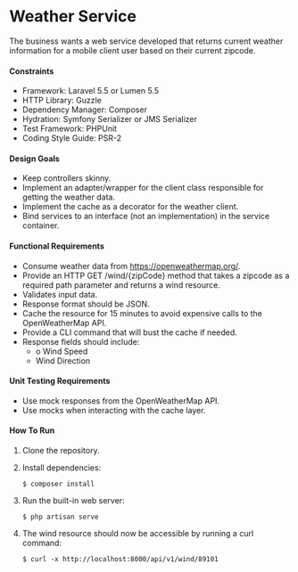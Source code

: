 # Weather Service
The business wants a web service developed that returns current weather information for a mobile client user based on their current zipcode.

#### Constraints
* Framework: Laravel 5.5 or Lumen 5.5
* HTTP Library: Guzzle
* Dependency Manager: Composer
* Hydration: Symfony Serializer or JMS Serializer
* Test Framework: PHPUnit
* Coding Style Guide: PSR-2

#### Design Goals
* Keep controllers skinny.
* Implement an adapter/wrapper for the client class responsible for getting the weather data.
* Implement the cache as a decorator for the weather client.
* Bind services to an interface (not an implementation) in the service container.

#### Functional Requirements
* Consume weather data from https://openweathermap.org/.
* Provide an HTTP GET /wind/{zipCode} method that takes a zipcode as a required path parameter and returns a wind resource.
* Validates input data.
* Response format should be JSON.
* Cache the resource for 15 minutes to avoid expensive calls to the OpenWeatherMap API.
* Provide a CLI command that will bust the cache if needed.
* Response fields should include:
    * o Wind Speed
    * Wind Direction

#### Unit Testing Requirements
* Use mock responses from the OpenWeatherMap API.
* Use mocks when interacting with the cache layer.

#### How To Run
1. Clone the repository.
2. Install dependencies:
    
    `$ composer install`
3. Run the built-in web server:

    `$ php artisan serve`
4. The wind resource should now be accessible by running a curl command:

    `$ curl -x http://localhost:8000/api/v1/wind/89101`